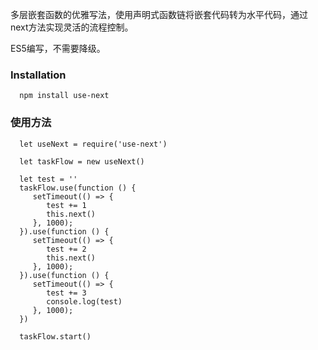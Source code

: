 多层嵌套函数的优雅写法，使用声明式函数链将嵌套代码转为水平代码，通过next方法实现灵活的流程控制。

ES5编写，不需要降级。


### Installation

      npm install use-next

### 使用方法

      let useNext = require('use-next')

      let taskFlow = new useNext()

      let test = ''
      taskFlow.use(function () {
         setTimeout(() => {
            test += 1
            this.next()
         }, 1000);
      }).use(function () {
         setTimeout(() => {
            test += 2
            this.next()
         }, 1000);
      }).use(function () {
         setTimeout(() => {
            test += 3
            console.log(test)
         }, 1000);
      })

      taskFlow.start()

